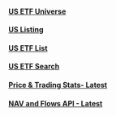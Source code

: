 #### [US ETF Universe](us_etf_list.md)
#### [US Listing](us_etf_list.md)
#### [US ETF List](us_filter.md)
#### [US ETF Search](search_us_etfs.md)
#### [Price & Trading Stats- Latest](us_latest_price_trading_stats.md)
#### [NAV and Flows API - Latest](us_latest_nav_flows.md)